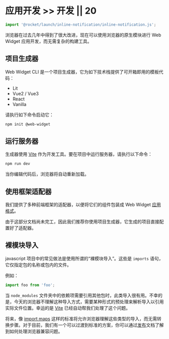 # 应用开发 >> 开发 || 20

```js script
import '@rocket/launch/inline-notification/inline-notification.js';
```

浏览器在过去几年中得到了很大改进，现在可以使用浏览器的原生模块进行 Web Widget 应用开发，而无需复杂的构建工具。

## 项目生成器

Web Widget CLI 是一个项目生成器，它为如下技术栈提供了可开箱即用的模板代码：

* Lit
* Vue2 / Vue3
* React
* Vanilla

请执行如下命令启动它：

```bash
npm init @web-widget
```

## 运行服务器

生成器使用 [Vite](https://vitejs.dev) 作为开发工具。要在项目中运行服务器，请执行以下命令：

```bash
npm run dev
```

当你编辑代码后，浏览器将自动重新加载。

## 使用框架适配器

我们提供了多种前端框架的适配器，以便将它们的组件包装成 Web Widget [应用格式](../../docs/application/overview.md)。

<inline-notification type="tip">

由于这部分文档尚未完工，因此我们推荐你使用项目生成器，它生成的项目直接配置好了适配器。

</inline-notification>

## 裸模块导入

javascript 项目中的常见做法是使用所谓的“裸模块导入”。这些是 `imports` 语句，它仅指定包的名称或包内的文件。

例如：

```js
import foo from 'foo';
```

当 `node_modules` 文件夹中的依赖项需要引用其他包时，此类导入很有用。不幸的是，今天的浏览器不理解这种导入方式，需要某种形式的预处理来解析导入以引用实际文件位置。幸运的是 [Vite](https://vitejs.dev) 已经自动帮我们处理了这个问题。

将来，像 [import maps](https://github.com/WICG/import-maps) 这样的标准将允许浏览器理解这些类型的导入，而无需转换步骤。对于目前，我们有一个可以过渡到标准的方案，你可以通过[发布](./publishing.md)文档了解到如何处理浏览器兼容问题。